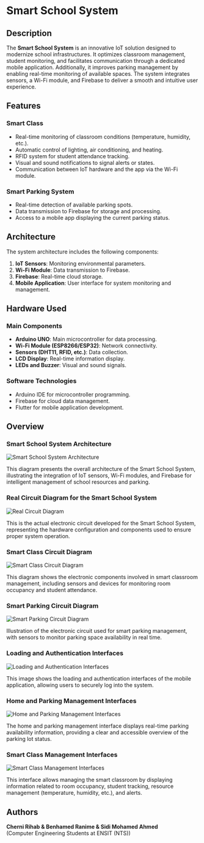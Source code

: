 # Smart School System

## Description
The **Smart School System** is an innovative IoT solution designed to modernize school infrastructures. It optimizes classroom management, student monitoring, and facilitates communication through a dedicated mobile application. Additionally, it improves parking management by enabling real-time monitoring of available spaces. The system integrates sensors, a Wi-Fi module, and Firebase to deliver a smooth and intuitive user experience.

## Features
### Smart Class
- Real-time monitoring of classroom conditions (temperature, humidity, etc.).
- Automatic control of lighting, air conditioning, and heating.
- RFID system for student attendance tracking.
- Visual and sound notifications to signal alerts or states.
- Communication between IoT hardware and the app via the Wi-Fi module.

### Smart Parking System
- Real-time detection of available parking spots.
- Data transmission to Firebase for storage and processing.
- Access to a mobile app displaying the current parking status.

## Architecture
The system architecture includes the following components:
1. **IoT Sensors**: Monitoring environmental parameters.
2. **Wi-Fi Module**: Data transmission to Firebase.
3. **Firebase**: Real-time cloud storage.
4. **Mobile Application**: User interface for system monitoring and management.

## Hardware Used
### Main Components
- **Arduino UNO**: Main microcontroller for data processing.
- **Wi-Fi Module (ESP8266/ESP32)**: Network connectivity.
- **Sensors (DHT11, RFID, etc.)**: Data collection.
- **LCD Display**: Real-time information display.
- **LEDs and Buzzer**: Visual and sound signals.

### Software Technologies
- Arduino IDE for microcontroller programming.
- Firebase for cloud data management.
- Flutter for mobile application development.

## Overview
### Smart School System Architecture
![Smart School System Architecture](img/Architecture.PNG)

This diagram presents the overall architecture of the Smart School System, illustrating the integration of IoT sensors, Wi-Fi modules, and Firebase for intelligent management of school resources and parking.

### Real Circuit Diagram for the Smart School System
![Real Circuit Diagram](img/reel.PNG)

This is the actual electronic circuit developed for the Smart School System, representing the hardware configuration and components used to ensure proper system operation.

### Smart Class Circuit Diagram
![Smart Class Circuit Diagram](Schéma_électronique_Smart_Class.PNG)

This diagram shows the electronic components involved in smart classroom management, including sensors and devices for monitoring room occupancy and student attendance.

### Smart Parking Circuit Diagram
![Smart Parking Circuit Diagram](Schéma_électronique_Smart_Parking.PNG)

Illustration of the electronic circuit used for smart parking management, with sensors to monitor parking space availability in real time.

### Loading and Authentication Interfaces
![Loading and Authentication Interfaces](img/i1.PNG)

This image shows the loading and authentication interfaces of the mobile application, allowing users to securely log into the system.

### Home and Parking Management Interfaces
![Home and Parking Management Interfaces](img/i2.PNG)

The home and parking management interface displays real-time parking availability information, providing a clear and accessible overview of the parking lot status.

### Smart Class Management Interfaces
![Smart Class Management Interfaces](img/i3.PNG)

This interface allows managing the smart classroom by displaying information related to room occupancy, student tracking, resource management (temperature, humidity, etc.), and alerts.

## Authors
**Cherni Rihab & Benhamed Ranime & Sidi Mohamed Ahmed**  
(Computer Engineering Students at ENSIT (NTS))
